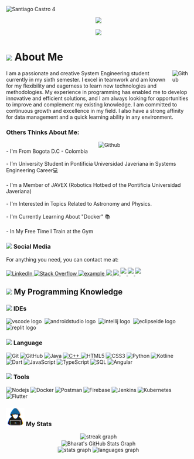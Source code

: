 <!-- <picture> [![Header](https://github.com/adamalston/adamalston/raw/master/profile.gif)] </picture> -->
<picture> ![Santiago Castro 4](https://github.com/Santag207/Santag207/assets/117325532/2d61c033-0efe-43c3-9a65-248207d2a72f) </picture>
<!-- Image Reference (https://teia.art/objkt/184760) -->
<!-- [![Adamalston.com](https://img.shields.io/badge/-ADAMALSTON.COM-000000?style=for-the-badge&logo=react&logoColor=white)](https://www.adamalston.com/)
 -->
<p align="center">
 <picture> <a> <img src="https://readme-typing-svg.herokuapp.com?&font=Minecraft&color=00AA00&size=30&lines=Hey;Welcom+To+My+Profile" /></a> </picture>

<p align="center">
  <picture> <a><img src="https://readme-typing-svg.herokuapp.com?&font=Minecraft&color=FF7F3E&size=30&lines=My+Name+is+Santiago;I'm+Junio+Developer;" /></a> </picture>
  
 # <picture align="center"> <img src = "https://media3.giphy.com/media/v1.Y2lkPTc5MGI3NjExNzI2dXYwbHFhNW5idGhmMXFxbHNjdDF6aXI1NDFpN3Zrb2xmOGl4ZiZlcD12MV9pbnRlcm5hbF9naWZfYnlfaWQmY3Q9Zw/VTtANKl0beDFQRLDTh/giphy.webp?raw=true" width = 60px>  </picture> About Me
 
<picture> <img width="10%" align="right" alt="Github" src="https://media.giphy.com/media/TEnXkcsHrP4YedChhA/giphy.gif"/> </picture>

I am a passionate and creative System Engineering student currently in my sixth semester. I excel in teamwork and am known for my flexibility and eagerness to learn new technologies and methodologies. My experience in programming has enabled me to develop innovative and efficient solutions, and I am always looking for opportunities to improve and complement my existing knowledge. I am committed to continuous growth and excellence in my field. I also have a strong affinity for data management and a quick learning ability in any environment.

### Others Thinks About Me:

<picture> <img width="50%" align="right" alt="Github" src="https://raw.githubusercontent.com/onimur/.github/master/.resources/git-header.svg" /> </picture>

<div align="left">
    <br>- I'm From Bogota D.C - Colombia</br>
    <br>- I’m University Student in Pontificia Universidad Javeriana in Systems Engineering Career💻 </br>
    <br>- I'm a Member of JAVEX (Robotics Hotbed of the Pontificia Universidad Javeriana)</br>
    <br>- I'm Interested in Topics Related to Astronomy and Physics.</br>
    <br>- I'm Currently Learning About "Docker" 📚 </br>
    <br>- In My Free Time I Train at the Gym </br>
</div>

### <picture> <img src = "https://raw.githubusercontent.com/ShahriarShafin/ShahriarShafin/main/Assets/handshake.gif?raw=true" width = 80px>  </picture> Social Media
For anything you need, you can contact me at:

<a href="https://www.linkedin.com/in/santiago-castro-zuluaga-9959bb252/">
    <img alt="LinkedIn" src="https://img.shields.io/badge/LinkedIn-0077B5?style=for-the-badge&logo=linkedin&logoColor=white">
  </a>   
   <a href="https://stackoverflow.com/users/25487587/santiago-castro-zuluaga">
    <img alt="Stack Overflow" src="https://img.shields.io/badge/Stack_Overflow-FE7A16?style=for-the-badge&logo=stack-overflow&logoColor=white">
  </a> 
  <a href="mailto:castrozsantiago@javeriana.edu.co?subject=Feedback%20From%20Github&body=Hello,">
    <img src="https://img.shields.io/badge/Outlook-0078D4.svg?style=for-the-badge&logo=microsoftoutlook&logoColor=white" alt="example"/>
  </a>
  <a href="mailto:castrosantiago476@gmail.com">
    <img src="https://img.shields.io/badge/-Gmail-D14836?style=for-the-badge&logo=Gmail&logoColor=white&labelColor=000000 style= margin-bottom: 5px;"/>
  </a>
  <a href="https://x.com/santag1721">
    <img src="https://img.shields.io/badge/-X\Twitter-000000?style=for-the-badge&logo=x&logoColor=white&labelColor=000000&Color=ffffff& style= margin-bottom: 5px;"/>
  </a>
  <a href="https://www.instagram.com/santag207/">
    <img src="https://img.shields.io/badge/instagram-C13584?color=C13584&style=for-the-badge&logo=instagram&logoColor=white" style="margin-bottom: 5px;"/>
  </a>
  <a href="https://discordapp.com/users/9533">
    <img src="https://img.shields.io/badge/discord-7289d9?color=7289d9&style=for-the-badge&logo=discord&logoColor=white" style="margin-bottom: 5px;"/>
  </a>
  <a href="https://www.paypal.com/invoice/p/#B2GB5WB662VATB3W">
    <img src="https://img.shields.io/badge/Paypal-00457C?color=00457C&style=for-the-badge&logo=Paypal&logoColor=white" style="margin-bottom: 5px;"/>
  </a>

## <picture> <img src = "https://media0.giphy.com/media/v1.Y2lkPTc5MGI3NjExNjVhc2xwbnN5ank1Mzd4dGJ4c205YWNmeTFrNGNteXZvenM2cnU0ZSZlcD12MV9pbnRlcm5hbF9naWZfYnlfaWQmY3Q9Zw/8Z2ZT4Y4itmbINNgGt/giphy.gif?raw=true" width = 60px> </picture> My Programming Knowledge 

### <picture> <img src = "https://github.com/7oSkaaa/7oSkaaa/blob/main/Images/IDEs.gif?raw=true" width = 40px> </picture> IDEs

<div align="left" style="user-select: none;">
  <picture> <img src="https://cdn.jsdelivr.net/gh/devicons/devicon/icons/vscode/vscode-original.svg" height="40" alt="vscode logo" style="pointer-events: none;" /> </picture>
  <picture> <img width="12" style="pointer-events: none;" /> </picture>
  <picture> <img src="https://cdn.jsdelivr.net/gh/devicons/devicon/icons/androidstudio/androidstudio-original.svg" height="40" alt="androidstudio logo" style="pointer-events: none;" /> </picture>
  <picture> <img width="12" style="pointer-events: none;" /> </picture>
  <picture> <img src="https://cdn.jsdelivr.net/gh/devicons/devicon/icons/intellij/intellij-original.svg" height="40" alt="intellij logo" style="pointer-events: none;" /> </picture>
  <picture> <img width="12" style="pointer-events: none;" /> </picture>
  <picture>  <img src="https://skillicons.dev/icons?i=eclipse" height="40" alt="eclipseide logo" style="pointer-events: none;" /> </picture>
  <picture> <img width="12" style="pointer-events: none;" /> </picture>
  <picture>  <img src="https://cdn.simpleicons.org/replit/F26207" height="40" alt="replit logo" style="pointer-events: none;" /> </picture>
</div>

### <picture> <img src = "https://media2.giphy.com/media/QssGEmpkyEOhBCb7e1/giphy.gif?raw=true" width = 30px>  </picture> Language

<picture> ![Git](https://img.shields.io/badge/-Git-%23F05032?style=flat-square&logo=git&logoColor=%23ffffff) </picture>
<picture> ![GitHub](https://img.shields.io/badge/-GitHub-181717?style=flat-square&logo=github) </picture>
<picture> ![Java](http://img.shields.io/badge/-Java-5B4638?style=flat-square&logo=java&logoColor=ffffff) </picture>
<picture> <a href="https://www.w3schools.com/cpp/" target="_blank"> 
    <img alt="C++" src="https://img.shields.io/badge/C++-%2300599C.svg?logo=c%2B%2B&logoColor=white">
  </a> </picture>
<picture> ![HTML5](https://img.shields.io/badge/-HTML5-%23E44D27?style=flat-square&logo=html5&logoColor=ffffff) </picture>
<picture> ![CSS3](https://img.shields.io/badge/-CSS3-%231572B6?style=flat-square&logo=css3) </picture>
<picture> ![Python](https://img.shields.io/badge/-Python-000000?style=flat&logo=python) </picture>
<picture> ![Kotline](https://img.shields.io/badge/-Kotline-000000?style=flat&logo=Kotline) </picture>
<picture> ![Dart](https://img.shields.io/badge/-Dart-000000?style=flat&logo=Dart&logoColor=ffffff&labelColor=%23007acc&color=%23007acc) </picture>
<picture> ![JavaScript](https://img.shields.io/badge/-JavaScript-%23F7DF1C?style=flat-square&logo=javascript&logoColor=000000&labelColor=%23FFCE5A&color=%23FFCE5A) </picture>
<picture> ![TypeScript](https://img.shields.io/badge/-TypeScript-000000?style=flat&logo=typescript&logoColor=007ACC) </picture>
<picture> ![SQL](https://img.shields.io/badge/-SQL-000000?style=flat&logo=MySQL&logoColor=ffffff&logoColor=23007acc) </picture>
<picture> ![Angular](https://img.shields.io/badge/-Angular-000000?style=flat&logo=Angular&logoColor=000000&labelColor=ff0000&color=ff0000&logoColor=000000) </picture>

### <picture> <img src = "https://i.pinimg.com/originals/57/18/5d/57185d2176d7cbaebdb74c00ce1b9ebf.gif?raw=true" width = 60px>  </picture> Tools

<picture> ![Nodejs](https://img.shields.io/badge/-Nodejs-339933?style=flat-square&logo=Node.js&logoColor=ffffff) </picture>
<picture> ![Docker](https://img.shields.io/badge/-Docker-000?&logo=Docker) </picture>
<picture> ![Postman](https://img.shields.io/badge/-Postman-000?&logo=Postman) </picture>
<picture> ![Firebase](https://img.shields.io/badge/-Firebase-FFCA28?style=flat-square&logo=firebase&logoColor=000000) </picture>
<picture> ![Jenkins](https://img.shields.io/badge/-Jenkins-000?&logo=Jenkins&logoColor=000000&labelColor=ff0000&color=ff0000) </picture>
<picture> ![Kubernetes](https://img.shields.io/badge/-Kubernetes-000?&logo=Kubernetes) </picture>
<picture> ![Flutter](https://img.shields.io/badge/-Flutter-000?&logo=Flutter) </picture>

### <picture> <img src = "https://github.com/0xAbdulKhalid/0xAbdulKhalid/raw/main/assets/mdImages/about_me.gif?raw=true" width = 50px>  </picture> My Stats
<div align="center">
  <picture> <img src="https://streak-stats.demolab.com?user=santag207&locale=en&mode=daily&theme=dark&hide_border=false&border_radius=5&order=3" height="220" alt="streak graph"/> </picture>
</div>

<div align="center">
<a>
  <picture> <img align="center" src="https://github-profile-summary-cards.vercel.app/api/cards/profile-details?username=Santag207&theme=gruvbox&hide_border=true)](https://github.com/Santag207" alt="Bharat's GitHub Stats Graph"/> </picture>
</a>
</div>

<div align="center">
  <picture> <img src="https://github-readme-stats.vercel.app/api?username=santag207&hide_title=false&hide_rank=false&show_icons=true&include_all_commits=true&count_private=true&disable_animations=false&theme=gruvbox&locale=en&hide_border=false" height="150" alt="stats graph"/> </picture>
  <picture> <img src="https://github-readme-stats.vercel.app/api/top-langs?username=santag207&locale=en&hide_title=false&layout=compact&card_width=320&langs_count=5&theme=gruvbox&hide_border=false" height="150" alt="languages graph"/> </picture>
</div>
